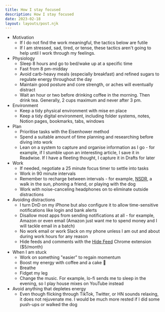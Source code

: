 ```yaml
---
title: How I stay focused
description: How I stay focused
date: 2023-02-18
layout: layouts/post.njk
---
```


- Motivation
	- If I do not find the work meaningful, the tactics below are futile
	- If I am stressed, sad, tired, or tense, these tactics aren't going to help until I work through my feelings.
- Physiology
	- Sleep 8 hours and go to bed/wake up at a specific time 
	- Fast from 8 pm-midday
	- Avoid carb-heavy meals (especially breakfast) and refined sugars to regulate energy throughout the day 
	- Maintain good posture and core strength, or aches will eventually distract
	- Wait an hour or two before drinking coffee in the morning. Then drink tea. Generally, 2 cups maximum and never after 3 pm.
- Environment
	- Keep a tidy physical environment with mise en place
	- Keep a tidy digital environment, including folder systems, notes, Notion pages, bookmarks, tabs, windows
- Plan
	- Prioritise tasks with the Eisenhower method
	- Spend a suitable amount of time planning and researching before diving into work
	- Lean on a system to capture and organise information as I go - for example, if I stumble upon an interesting article, I save it in Readwise. If I have a fleeting thought, I capture it in Drafts for later
- Work
	- If needed, negotiate a 25 minute focus timer to settle into tasks 
	- Work in 90 minute intervals
	- Remember to recharge between intervals - for example, [NSDR](https://www.youtube.com/watch?v=rgytx8CBwH8), a walk in the sun, phoning a friend, or playing with the dog
	- Work with noise-canceling headphones on to eliminate outside distractions
- Avoiding distractions
	- I turn DnD on my iPhone but also configure it to allow time-sensitive notifications like login and bank alerts
	- Disallow most apps from sending notifications at all - for example, Amazon or even email (Amazon just want me to spend money and I will tackle email in a batch)
	- No work email or work Slack on my phone unless I am out and about during work hours for any reason 
	- Hide feeds and comments with the [Hide Feed](https://chrome.google.com/webstore/detail/hide-feed/nfnpeneopnjggmcfdkhpjefammeonpjk?hl=en) Chrome extension ($5/month)
- When I am stuck
	- Work on something "easier" to regain momentum
	- Boost my energy with coffee and a cake 🍰
	- Breathe 
	- Fidget my leg
	- Change the music. For example, lo-fi sends me to sleep in the evening, so I play house mixes on YouTube instead
- Avoid anything that depletes energy
	- Even though flicking through TikTok, Twitter, or HN sounds relaxing, it does not rejuvenate me. I would be much more rested if I did some push-ups or walked the dog